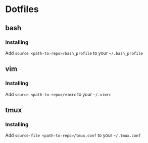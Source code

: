 # Dotfiles

## bash

### Installing

Add `source <path-to-repo>/bash_profile` to your `~/.bash_profile`

## vim

### Installing

Add `source <path-to-repo>/vimrc` to your `~/.vimrc`

## tmux

### Installing

Add `source-file <path-to-repo>/tmux.conf` to your `~/.tmux.conf`
